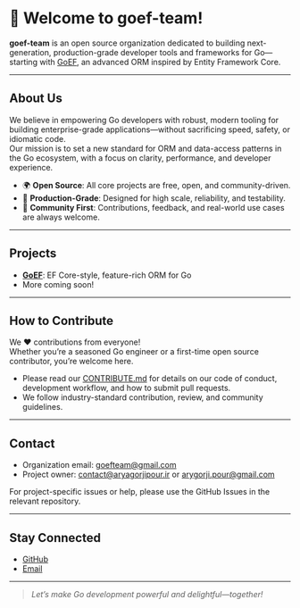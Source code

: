 # 👋 Welcome to goef-team!

**goef-team** is an open source organization dedicated to building next-generation, production-grade developer tools and frameworks for Go—starting with [GoEF](https://github.com/goef-team/goef), an advanced ORM inspired by Entity Framework Core.

---

## About Us

We believe in empowering Go developers with robust, modern tooling for building enterprise-grade applications—without sacrificing speed, safety, or idiomatic code.  
Our mission is to set a new standard for ORM and data-access patterns in the Go ecosystem, with a focus on clarity, performance, and developer experience.

- 🌍 **Open Source**: All core projects are free, open, and community-driven.
- 🚀 **Production-Grade**: Designed for high scale, reliability, and testability.
- 💬 **Community First**: Contributions, feedback, and real-world use cases are always welcome.

---

## Projects

- [**GoEF**](https://github.com/goef-team/goef): EF Core-style, feature-rich ORM for Go
- More coming soon!

---

## How to Contribute

We ❤️ contributions from everyone!  
Whether you’re a seasoned Go engineer or a first-time open source contributor, you’re welcome here.

- Please read our [CONTRIBUTE.md](CONTRIBUTE.md) for details on our code of conduct, development workflow, and how to submit pull requests.
- We follow industry-standard contribution, review, and community guidelines.

---

## Contact

- Organization email: [goefteam@gmail.com](mailto:goefteam@gmail.com)
- Project owner: [contact@aryagorjipour.ir](mailto:contact@aryagorjipour.ir) or [arygorji.pour@gmail.com](mailto:arygorji.pour@gmail.com)

For project-specific issues or help, please use the GitHub Issues in the relevant repository.

---

## Stay Connected

- [GitHub](https://github.com/goef-team)
- [Email](mailto:goefteam@gmail.com)

---

> *Let’s make Go development powerful and delightful—together!*

